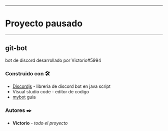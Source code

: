 
-------------------------------------
# Proyecto pausado



------------------------------------















## git-bot

bot de discord desarrollado por Victorio#5994


### Construido con 🛠️



* [Discordjs](http://www.discord.js.org) - libreria de discord bot en java script
* Visual studio code - editor de codigo
* [mybot](https://portalmybot.com) guia

### Autores ✒️



* **Victorio** - *todo el proyecto*

